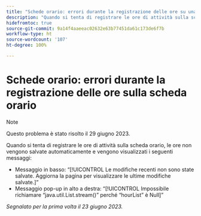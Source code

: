 ```yaml
---
title: "Schede orario: errori durante la registrazione delle ore su una scheda orario"
description: "Quando si tenta di registrare le ore di attività sulla scheda orario, le ore non vengono salvate automaticamente e vengono visualizzati dei messaggi di errore."
hidefromtoc: true
source-git-commit: 9a14f4aaeeac02632e63b77451da61c173de6f7b
workflow-type: ht
source-wordcount: '107'
ht-degree: 100%

---
```



# Schede orario: errori durante la registrazione delle ore sulla scheda orario

>[!NOTE]
>
>Questo problema è stato risolto il 29 giugno 2023.

Quando si tenta di registrare le ore di attività sulla scheda orario, le ore non vengono salvate automaticamente e vengono visualizzati i seguenti messaggi:

* Messaggio in basso: “[!UICONTROL Le modifiche recenti non sono state salvate. Aggiorna la pagina per visualizzare le ultime modifiche salvate.]”
* Messaggio pop-up in alto a destra: “[!UICONTROL Impossibile richiamare “java.util.List.stream()” perché “hourList” è Null]”

_Segnalato per la prima volta il 23 giugno 2023._

